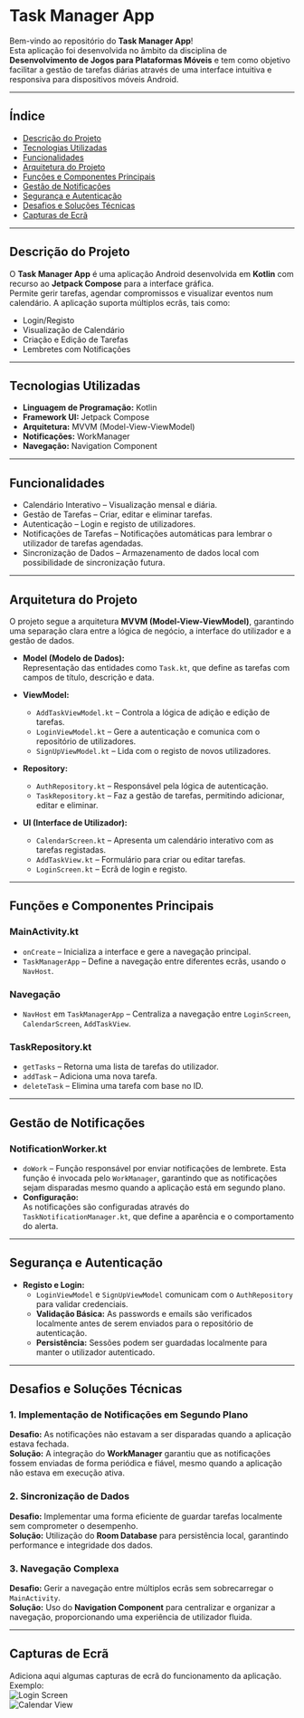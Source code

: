 # Task Manager App

Bem-vindo ao repositório do **Task Manager App**!  
Esta aplicação foi desenvolvida no âmbito da disciplina de **Desenvolvimento de Jogos para Plataformas Móveis** e tem como objetivo facilitar a gestão de tarefas diárias através de uma interface intuitiva e responsiva para dispositivos móveis Android.

---

## Índice
- [Descrição do Projeto](#-descrição-do-projeto)  
- [Tecnologias Utilizadas](#-tecnologias-utilizadas)  
- [Funcionalidades](#-funcionalidades)  
- [Arquitetura do Projeto](#-arquitetura-do-projeto)  
- [Funções e Componentes Principais](#-funções-e-componentes-principais)  
- [Gestão de Notificações](#-gestão-de-notificações)  
- [Segurança e Autenticação](#-segurança-e-autenticação)  
- [Desafios e Soluções Técnicas](#-desafios-e-soluções-técnicas)  
- [Capturas de Ecrã](#-capturas-de-ecrã)  

---

## Descrição do Projeto
O **Task Manager App** é uma aplicação Android desenvolvida em **Kotlin** com recurso ao **Jetpack Compose** para a interface gráfica.  
Permite gerir tarefas, agendar compromissos e visualizar eventos num calendário. A aplicação suporta múltiplos ecrãs, tais como:  
- Login/Registo  
- Visualização de Calendário  
- Criação e Edição de Tarefas  
- Lembretes com Notificações  

---

## Tecnologias Utilizadas
- **Linguagem de Programação:** Kotlin  
- **Framework UI:** Jetpack Compose  
- **Arquitetura:** MVVM (Model-View-ViewModel)  
- **Notificações:** WorkManager  
- **Navegação:** Navigation Component  

---

## Funcionalidades
- Calendário Interativo – Visualização mensal e diária.  
- Gestão de Tarefas – Criar, editar e eliminar tarefas.  
- Autenticação – Login e registo de utilizadores.  
- Notificações de Tarefas – Notificações automáticas para lembrar o utilizador de tarefas agendadas.  
- Sincronização de Dados – Armazenamento de dados local com possibilidade de sincronização futura.  

---

## Arquitetura do Projeto
O projeto segue a arquitetura **MVVM (Model-View-ViewModel)**, garantindo uma separação clara entre a lógica de negócio, a interface do utilizador e a gestão de dados.

- **Model (Modelo de Dados):**  
  Representação das entidades como `Task.kt`, que define as tarefas com campos de título, descrição e data.  

- **ViewModel:**  
  - `AddTaskViewModel.kt` – Controla a lógica de adição e edição de tarefas.  
  - `LoginViewModel.kt` – Gere a autenticação e comunica com o repositório de utilizadores.  
  - `SignUpViewModel.kt` – Lida com o registo de novos utilizadores.  

- **Repository:**  
  - `AuthRepository.kt` – Responsável pela lógica de autenticação.  
  - `TaskRepository.kt` – Faz a gestão de tarefas, permitindo adicionar, editar e eliminar.  

- **UI (Interface de Utilizador):**  
  - `CalendarScreen.kt` – Apresenta um calendário interativo com as tarefas registadas.  
  - `AddTaskView.kt` – Formulário para criar ou editar tarefas.  
  - `LoginScreen.kt` – Ecrã de login e registo.  

---

## Funções e Componentes Principais
### MainActivity.kt
- `onCreate` – Inicializa a interface e gere a navegação principal.  
- `TaskManagerApp` – Define a navegação entre diferentes ecrãs, usando o `NavHost`.  

### Navegação
- `NavHost` em `TaskManagerApp` – Centraliza a navegação entre `LoginScreen`, `CalendarScreen`, `AddTaskView`.  

### TaskRepository.kt
- `getTasks` – Retorna uma lista de tarefas do utilizador.  
- `addTask` – Adiciona uma nova tarefa.  
- `deleteTask` – Elimina uma tarefa com base no ID.  

---

## Gestão de Notificações
### NotificationWorker.kt
- `doWork` – Função responsável por enviar notificações de lembrete. Esta função é invocada pelo `WorkManager`, garantindo que as notificações sejam disparadas mesmo quando a aplicação está em segundo plano.  
- **Configuração:**  
  As notificações são configuradas através do `TaskNotificationManager.kt`, que define a aparência e o comportamento do alerta.  

---

## Segurança e Autenticação
- **Registo e Login:**  
  - `LoginViewModel` e `SignUpViewModel` comunicam com o `AuthRepository` para validar credenciais.  
  - **Validação Básica:** As passwords e emails são verificados localmente antes de serem enviados para o repositório de autenticação.  
  - **Persistência:** Sessões podem ser guardadas localmente para manter o utilizador autenticado.  

---

## Desafios e Soluções Técnicas
### 1. Implementação de Notificações em Segundo Plano  
**Desafio:** As notificações não estavam a ser disparadas quando a aplicação estava fechada.  
**Solução:** A integração do **WorkManager** garantiu que as notificações fossem enviadas de forma periódica e fiável, mesmo quando a aplicação não estava em execução ativa.  

### 2. Sincronização de Dados  
**Desafio:** Implementar uma forma eficiente de guardar tarefas localmente sem comprometer o desempenho.  
**Solução:** Utilização do **Room Database** para persistência local, garantindo performance e integridade dos dados.  

### 3. Navegação Complexa  
**Desafio:** Gerir a navegação entre múltiplos ecrãs sem sobrecarregar o `MainActivity`.  
**Solução:** Uso do **Navigation Component** para centralizar e organizar a navegação, proporcionando uma experiência de utilizador fluida.  

---

## Capturas de Ecrã
Adiciona aqui algumas capturas de ecrã do funcionamento da aplicação.  
Exemplo:  
![Login Screen](./screenshots/login_screen.png)  
![Calendar View](./screenshots/calendar_view.png)  
